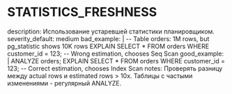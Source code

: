 # STATISTICS_FRESHNESS

description: Использование устаревшей статистики планировщиком.
severity_default: medium
bad_example: |
-- Table orders: 1M rows, but pg_statistic shows 10K rows
EXPLAIN SELECT \* FROM orders WHERE customer_id = 123;
-- Wrong estimation, chooses Seq Scan
good_example: |
ANALYZE orders;
EXPLAIN SELECT \* FROM orders WHERE customer_id = 123;
-- Correct estimation, chooses Index Scan
notes: Проверять разницу между actual rows и estimated rows > 10x. Таблицы с частыми изменениями - регулярный ANALYZE.
